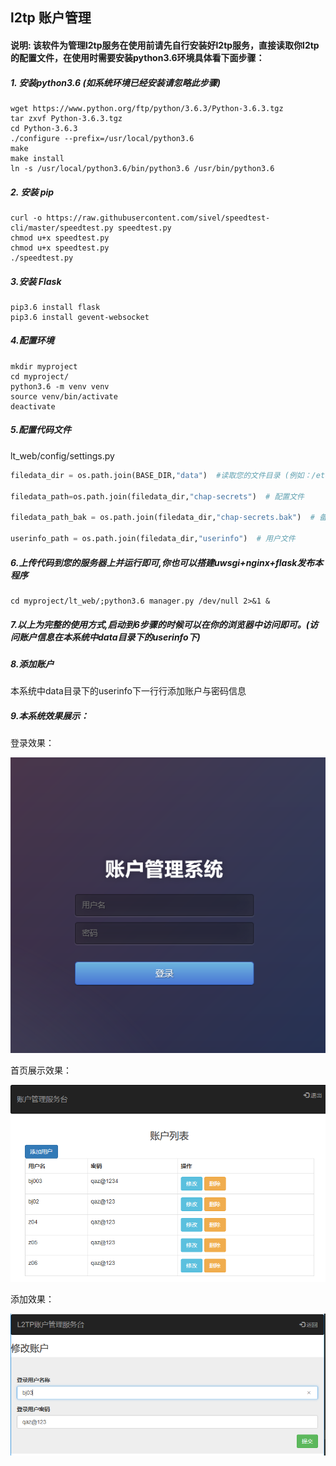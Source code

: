 ## l2tp 账户管理

#### 说明: 该软件为管理l2tp服务在使用前请先自行安装好l2tp服务，直接读取你l2tp的配置文件，在使用时需要安装python3.6环境具体看下面步骤：

##### 1. 安装python3.6 (如系统环境已经安装请忽略此步骤)
```textmate
wget https://www.python.org/ftp/python/3.6.3/Python-3.6.3.tgz
tar zxvf Python-3.6.3.tgz
cd Python-3.6.3
./configure --prefix=/usr/local/python3.6
make
make install
ln -s /usr/local/python3.6/bin/python3.6 /usr/bin/python3.6
```
##### 2. 安装 pip
```textmate
curl -o https://raw.githubusercontent.com/sivel/speedtest-cli/master/speedtest.py speedtest.py
chmod u+x speedtest.py 
chmod u+x speedtest.py 
./speedtest.py 
```

##### 3.安装 Flask
```textmate
pip3.6 install flask
pip3.6 install gevent-websocket

```
##### 4.配置环境
```textmate
mkdir myproject
cd myproject/
python3.6 -m venv venv
source venv/bin/activate
deactivate
```
##### 5.配置代码文件
lt_web/config/settings.py
```python
filedata_dir = os.path.join(BASE_DIR,"data")  #读取您的文件目录 (例如：/etc/系统目录下或者把配置文件放在本系统的data目录下然后以软链接的方式到相关服务的配置目录)

filedata_path=os.path.join(filedata_dir,"chap-secrets")  # 配置文件

filedata_path_bak = os.path.join(filedata_dir,"chap-secrets.bak")  # 备份配置文件 (修改的时候需要使用请一定要与配置文件名称一样)

userinfo_path = os.path.join(filedata_dir,"userinfo")  # 用户文件
```

##### 6.上传代码到您的服务器上并运行即可,你也可以搭建uwsgi+nginx+flask发布本程序
```textmate
cd myproject/lt_web/;python3.6 manager.py /dev/null 2>&1 &
```
##### 7.以上为完整的使用方式,启动到6步骤的时候可以在你的浏览器中访问即可。(访问账户信息在本系统中data目录下的userinfo下)

##### 8.添加账户
本系统中data目录下的userinfo下一行行添加账户与密码信息

##### 9.本系统效果展示：
登录效果：

![avatar](IMG/login.png)

首页展示效果：

![avatar](IMG/index.png)

添加效果：

![avatar](IMG/edit.png)
